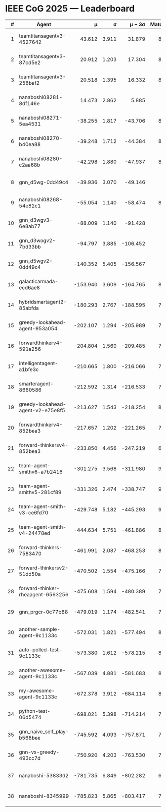 # IEEE CoG 2025 — Leaderboard

| # | Agent | μ | σ | μ − 3σ | Matches | Updated |
|---:|---|---:|---:|---:|---:|---|
| 1 | teamtitansagentv3-4527642 | 43.612 | 3.911 | 31.879 | 8816 | 2025-08-30 22:45 |
| 2 | teamtitansagentv3-87cd5e2 | 20.912 | 1.203 | 17.304 | 8118 | 2025-08-30 22:45 |
| 3 | teamtitansagentv3-256baf2 | 20.518 | 1.395 | 16.332 | 8594 | 2025-08-30 22:45 |
| 4 | nanaboshi08281-8df146e | 14.473 | 2.862 | 5.885 | 376 | 2025-08-30 22:45 |
| 5 | nanaboshi08271-5ea4531 | -38.255 | 1.817 | -43.706 | 8638 | 2025-08-30 22:45 |
| 6 | nanaboshi08270-b40ea88 | -39.248 | 1.712 | -44.384 | 8700 | 2025-08-30 22:45 |
| 7 | nanaboshi08280-c2aa68b | -42.298 | 1.880 | -47.937 | 8098 | 2025-08-30 22:45 |
| 8 | gnn_d5wg-0dd49c4 | -39.936 | 3.070 | -49.146 | 200 | 2025-08-30 22:45 |
| 9 | nanaboshi08268-54e82c1 | -55.054 | 1.140 | -58.474 | 8440 | 2025-08-30 22:45 |
| 10 | gnn_d3wgv3-6e8ab77 | -88.009 | 1.140 | -91.428 | 258 | 2025-08-30 22:45 |
| 11 | gnn_d3wogv2-7bd33bb | -94.797 | 3.885 | -106.452 | 374 | 2025-08-30 22:45 |
| 12 | gnn_d5wgv2-0dd49c4 | -140.352 | 5.405 | -156.567 | 286 | 2025-08-30 22:45 |
| 13 | galacticarmada-ecd6ae8 | -153.940 | 3.609 | -164.765 | 8140 | 2025-08-30 22:45 |
| 14 | hybridsmartagent2-85abfda | -180.293 | 2.767 | -188.595 | 7378 | 2025-08-30 22:45 |
| 15 | greedy-lookahead-agent-953a054 | -202.107 | 1.294 | -205.989 | 7804 | 2025-08-30 22:45 |
| 16 | forwardthinkerv4-591a256 | -204.804 | 1.560 | -209.485 | 7175 | 2025-08-30 22:45 |
| 17 | intelligentagent-a1bfe3c | -210.665 | 1.800 | -216.066 | 7115 | 2025-08-30 22:45 |
| 18 | smarteragent-8660586 | -212.592 | 1.314 | -216.533 | 7069 | 2025-08-30 22:45 |
| 19 | greedy-lookahead-agent-v2-e75e8f5 | -213.627 | 1.543 | -218.254 | 8616 | 2025-08-30 22:45 |
| 20 | forwardthinkerv4-852bea3 | -217.657 | 1.202 | -221.265 | 7037 | 2025-08-30 22:45 |
| 21 | forward-thinkersv4-852bea3 | -233.850 | 4.456 | -247.219 | 6838 | 2025-08-30 22:45 |
| 22 | team-agent-smithv6-a7b2416 | -301.275 | 3.568 | -311.980 | 9020 | 2025-08-30 22:45 |
| 23 | team-agent-smithv5-281cf89 | -331.326 | 2.474 | -338.747 | 9160 | 2025-08-30 22:45 |
| 24 | team-agent-smith-v3-ce6fd70 | -429.748 | 5.182 | -445.293 | 9578 | 2025-08-30 22:45 |
| 25 | team-agent-smith-v4-24478ed | -444.634 | 5.751 | -461.886 | 8178 | 2025-08-30 22:45 |
| 26 | forward-thinkers-7583470 | -461.991 | 2.087 | -468.253 | 8280 | 2025-08-30 22:45 |
| 27 | forward-thinkersv2-51dd50a | -470.502 | 1.554 | -475.166 | 7694 | 2025-08-30 22:45 |
| 28 | forward-thinker-rheaagent-6563256 | -475.608 | 1.594 | -480.389 | 7602 | 2025-08-30 22:45 |
| 29 | gnn_prgcr-0c77b88 | -479.019 | 1.174 | -482.541 | 7850 | 2025-08-30 22:45 |
| 30 | another-sample-agent-9c1133c | -572.031 | 1.821 | -577.494 | 8780 | 2025-08-30 22:45 |
| 31 | auto-polled-test-9c1133c | -573.380 | 1.612 | -578.215 | 8520 | 2025-08-30 22:45 |
| 32 | another-awesome-agent-9c1133c | -567.039 | 4.881 | -581.683 | 8100 | 2025-08-30 22:45 |
| 33 | my-awesome-agent-9c1133c | -672.378 | 3.912 | -684.114 | 8420 | 2025-08-30 22:45 |
| 34 | python-test-06d5474 | -698.021 | 5.398 | -714.214 | 7320 | 2025-08-30 22:45 |
| 35 | gnn_naive_self_play-b568bee | -745.592 | 4.093 | -757.871 | 7320 | 2025-08-30 22:45 |
| 36 | gnn-vs-greedy-493cc7d | -750.920 | 4.203 | -763.530 | 7300 | 2025-08-30 22:45 |
| 37 | nanaboshi-53833d2 | -781.735 | 6.849 | -802.282 | 6440 | 2025-08-30 22:45 |
| 38 | nanaboshi-8345999 | -785.823 | 5.865 | -803.417 | 7450 | 2025-08-30 22:45 |
